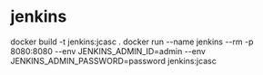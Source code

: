 # jenkins
docker build -t jenkins:jcasc .
docker run --name jenkins --rm -p 8080:8080 --env JENKINS_ADMIN_ID=admin --env JENKINS_ADMIN_PASSWORD=password jenkins:jcasc
